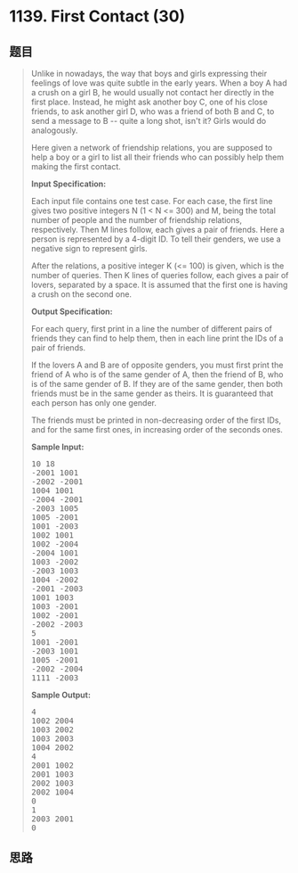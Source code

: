 <h1>1139. First Contact (30)</h1>

## 题目

> <div id="problemContent">
> <p>Unlike in nowadays, the way that boys and girls expressing their feelings of love was quite subtle in the early years.  When a boy A had a crush on a girl B, he would usually not contact her directly in the first place.  Instead, he might ask another boy C, one of his close friends, to ask another girl D, who was a friend of both B and C, to send a message to B -- quite a long shot, isn't it?  Girls would do analogously.
> </p>
> <p>
> Here given a network of friendship relations, you are supposed to help a boy or a girl to list all their friends who can possibly help them making the first contact.
> </p>
> <p><b>
> Input Specification:
> </b></p>
> <p>Each input file contains one test case.  For each case, the first line gives two positive integers N (1 &lt; N &lt;= 300) and M, being the total number of people and the number of friendship relations, respectively.  Then M lines follow, each gives a pair of friends.  Here a person is represented by a 4-digit ID.  To tell their genders, we use a negative sign  to represent girls.
> </p>
> <p>After the relations, a positive integer K (&lt;= 100) is given, which is the number of queries.  Then K lines of queries follow, each gives a pair of lovers, separated by a space.  It is assumed that the first one is having a crush on the second one.
> </p>
> <p><b>
> Output Specification:
> </b></p>
> <p>For each query, first print in a line the number of different pairs of friends they can find to help them, then in each line print the IDs of a pair of friends. 
> </p>
> <p>
> If the lovers A and B are of opposite genders, you must first print the friend of A who is of the same gender of A, then the friend of B, who is of the same gender of B.  If they are of the same gender, then both friends must be in the same gender as theirs.  It is guaranteed that each person has only one gender.
> </p>
> <p>
> The friends must be printed in non-decreasing order of the first IDs, and for the same first ones, in increasing order of the seconds ones.
> </p>
> <b>Sample Input:</b><pre>
> 10 18
> -2001 1001
> -2002 -2001
> 1004 1001
> -2004 -2001
> -2003 1005
> 1005 -2001
> 1001 -2003
> 1002 1001
> 1002 -2004
> -2004 1001
> 1003 -2002
> -2003 1003
> 1004 -2002
> -2001 -2003
> 1001 1003
> 1003 -2001
> 1002 -2001
> -2002 -2003
> 5
> 1001 -2001
> -2003 1001
> 1005 -2001
> -2002 -2004
> 1111 -2003
> </pre>
> <b>Sample Output:</b><pre>
> 4
> 1002 2004
> 1003 2002
> 1003 2003
> 1004 2002
> 4
> 2001 1002
> 2001 1003
> 2002 1003
> 2002 1004
> 0
> 1
> 2003 2001
> 0
> </pre>
> </div>

## 思路


